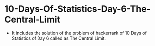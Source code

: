 # 10-Days-Of-Statistics-Day-6-The-Central-Limit
- It includes the solution of the problem of hackerrank of 10 Days of Statistics of Day 6 called as The Central Limit.
